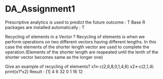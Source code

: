 # DA_Assignment1
Prescriptive analytics is used to predict the future outcome : T
Base R packages are installed automatically : T

Recycling of elements in a Vector ?
Recycling of elements is when we perform operations on two different vectors having different lengths. In this case the elements of the shorter length vector are used to complete the operation.(Elements of the shorter length are reapeated until the lenth of the shorter vector becomes same as the longer one)
 
Give an example of recycling of elements?
x1<-c(2,6,8,0,1,4,6)
x2<-c(2,1,4)
print(x1*x2)
Result : [1]  4  6 32  0  1 16 12
